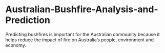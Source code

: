 # Australian-Bushfire-Analysis-and-Prediction
Predicting bushfires is important for the Australian community because it helps reduce the impact of fire on Australia’s people, environment and economy.
